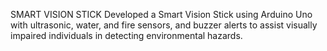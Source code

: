 SMART VISION STICK
Developed a Smart Vision Stick using Arduino Uno with ultrasonic, water, and fire sensors, and buzzer alerts to assist visually impaired individuals in detecting environmental hazards.
